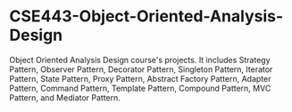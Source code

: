 # CSE443-Object-Oriented-Analysis-Design

Object Oriented Analysis Design course's projects. It includes Strategy Pattern, Observer Pattern, Decorator Pattern,
Singleton Pattern, Iterator Pattern, State Pattern, Proxy Pattern, Abstract Factory Pattern, Adapter Pattern, Command Pattern, Template Pattern,
Compound Pattern, MVC Pattern, and Mediator Pattern.
